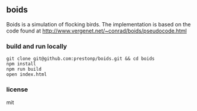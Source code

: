 boids
---

Boids is a simulation of flocking birds.
The implementation is based on the code found at http://www.vergenet.net/~conrad/boids/pseudocode.html

### build and run locally

```
git clone git@github.com:prestonp/boids.git && cd boids
npm install
npm run build
open index.html
```

### license

mit
